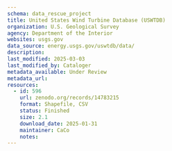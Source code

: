 ```yaml
---
schema: data_rescue_project 
title: United States Wind Turbine Database (USWTDB)
organization: U.S. Geological Survey
agency: Department of the Interior
websites: usgs.gov
data_source: energy.usgs.gov/uswtdb/data/
description: 
last_modified: 2025-03-03
last_modified_by: Cataloger
metadata_available: Under Review
metadata_url: 
resources:
  - id: 596
    url: zenodo.org/records/14783215
    format: Shapefile, CSV
    status: Finished
    size: 2.1
    download_date: 2025-01-31
    maintainer: CaCo
    notes: 
---
```

